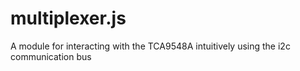 # multiplexer.js

A module for interacting with the TCA9548A intuitively using the i2c communication bus